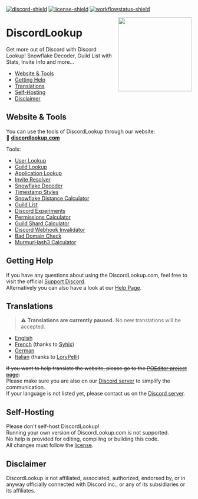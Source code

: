 [bot-invite]: https://discordlookup.com/invite
[discord-invite]: https://discordlookup.com/discord
[license]: https://github.com/discordlookup/discordlookup/blob/main/LICENSE
[discord-shield]: https://discord.com/api/guilds/980791496833908778/widget.png
[license-shield]: https://img.shields.io/github/license/discordlookup/discordlookup?label=License
[workflowstatus-shield]: https://img.shields.io/github/actions/workflow/status/discordlookup/discordlookup/ci-docker-publish.yml?branch=main&label=Build

[![discord-shield][]][discord-invite]
[![license-shield][]][license]
[![workflowstatus-shield][]](https://github.com/discordlookup/discordlookup/actions/workflows/ci-docker-publish.yml)

<img align="right" src="https://raw.githubusercontent.com/discordlookup/discordlookup/main/.github/images/discordlookup-logo.png" height="200" width="200">

# DiscordLookup
Get more out of Discord with Discord Lookup! Snowflake Decoder, Guild List with Stats, Invite Info and more...

- [Website & Tools](#website--tools)
- [Getting Help](#getting-help)
- [Translations](#translations)
- [Self-Hosting](#self-hosting)
- [Disclaimer](#disclaimer)

## Website & Tools
You can use the tools of DiscordLookup through our website:  
&#128279; **[discordlookup.com](https://discordlookup.com/)**

Tools:
- [User Lookup](https://discordlookup.com/user)
- [Guild Lookup](https://discordlookup.com/guild)
- [Application Lookup](https://discordlookup.com/application)
- [Invite Resolver](https://discordlookup.com/inviteresolver)
- [Snowflake Decoder](https://discordlookup.com/snowflake)
- [Timestamp Styles](https://discordlookup.com/timestamp)
- [Snowflake Distance Calculator](https://discordlookup.com/snowflake-distance)
- [Guild List](https://discordlookup.com/guildlist)
- [Discord Experiments](https://discordlookup.com/experiments)
- [Permissions Calculator](https://discordlookup.com/permissions-calculator)
- [Guild Shard Calculator](https://discordlookup.com/guild-shard-calculator)
- [Discord Webhook Invalidator](https://discordlookup.com/webhook-invalidator)
- [Bad Domain Check](https://discordlookup.com/domains)
- [MurmurHash3 Calculator](https://discordlookup.com/murmurhash)

## Getting Help
If you have any questions about using the DiscordLookup.com, feel free to visit the official [Support Discord](https://discordlookup.com/discord).   
Alternatively you can also have a look at our [Help Page](https://discordlookup.com/help).

## Translations

> :warning: **Translations are currently paused.** No new translations will be accepted.

- [English](https://poeditor.com/projects/po_edit?id_language=43&per_page=100&id=486559)
- [French](https://poeditor.com/projects/po_edit?id_language=50&per_page=100&id=486559) (thanks to [Syhix](https://github.com/Syhix))
- [German](https://poeditor.com/projects/po_edit?id_language=55&per_page=100&id=486559)
- [Italian](https://poeditor.com/projects/po_edit?id_language=75&per_page=100&id=486559) (thanks to [LoryPelli](https://github.com/LoryPelli))

~~If you want to help translate the website, please go to the [POEditor project page](https://poeditor.com/join/project/4PHNUb17NN).~~  
Please make sure you are also on our [Discord server](https://discordlookup.com/discord) to simplify the communication.  
If your language is not listed yet, please contact us on the [Discord server](https://discordlookup.com/discord).

## Self-Hosting
Please don't self-host DiscordLookup!  
Running your own version of DiscordLookup.com is not supported.  
No help is provided for editing, compiling or building this code.  
All changes must follow the [license](https://github.com/discordlookup/discordlookup/blob/main/LICENSE).

## Disclaimer
DiscordLookup is not affiliated, associated, authorized, endorsed by, or in anyway officially connected with Discord Inc., or any of its subsidiaries or its affiliates.
